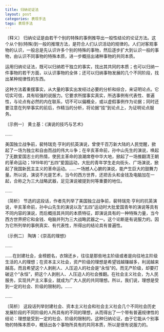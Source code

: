```yaml
---
title: 归纳论证法
layout: post
categories: 表现手法
tags: 表现手法
---
```


〔释义〕 归纳论证是由若干个别的特殊的事例推导出一般性结论的论证方法。这个从个别(特殊)到一般的推理方法，是符合人们认识活动的规律的。人们对客观事物的认识，一般总是先认识许多个别的特殊的事物，然后逐步扩大到认识一般的事物，由认识不同事物的特殊本质，进一步概括出诸种事物的共同本质。

运用归纳论证法，既可以归纳若干独立的事实，找出其共同的本质；也可以归纳一件事物的若干方面，以认识事物的全体；还可以归纳事物发展的几个不同阶段，找出某种规律性的东西。

这种方法着重摆事实，从大量的事实出发经过必要的分析和综合，来证明论点。它切实可信，具有较强的说服力。它要求所摆事实真实，所选事例有代表性、普遍性，与论点有必然的内在联系，切不可以偏概全，或以虚假事例作为论据；同时还要注意在列举事实的前后，作精当的分析，将论据“挂”到论点上，为证明论点服务。

〔示例一〕 黄士基：《演说的技巧与艺术》

……

美国独立战争前，裴特瑞克·亨利的抗英演说，曾使千百万新大陆的人民觉醒，掀起了一场为独立和自由而战的伟大斗争；在辛亥革命前，孙中山先生的演说，唤起了无数爱国志士的热情，使民主革命的浪潮席卷中华大地，掀起了一场推翻清王朝的革命运动；1919年的“五四”爱国运动，大批的青年学生走向街头、广场演说，掀起了我国新民主主义的革命运动。……一场撼人心腑的演说，能产生巨大的鼓舞力量。所以说，演说不光是艺术，当今的西方世界，还把舌头和金钱及电脑加在一起，合称之为三大战略武器，足见演说被提到何等重要的地位。

……

〔简析〕 节选的这段话，作者先列举了美国独立战争前，裴特瑞克·亨利的抗英演说，辛亥革命前，孙中山先生的演说以及“五四”运动时大批爱国青年的演说等具有不同内容的演说，而后概括其共同的本质特征，即演说具有的一种特殊力量，当今西方世界把它和金钱、电脑并列为三大战略武器之一。这个论断是有说服力的。因为它所列举的事例真实、有代表性，所得出的结论具有普遍性。

〔示例二〕 陶铸：《崇高的理想》

……

……在封建社会，金榜题名，衣锦还乡，往往是那些地主阶级或者是向往地主阶级生活的人的理想；在资本主义社会，资产阶级的理想是希望钱越赚越多，利润越来越高，而且希望这个人剥削人、人压迫人的社会是“永恒”的。而无产阶级，却要打破这个“永恒”，把这个人剥削人、人压迫人的社会推翻。在社会主义社会，为人民服务，实现共产主义事业，就成为广大人民的共同理想。所以，我们说，理想是受到一定的社会、阶级的限制的。……

……

〔简析〕 这段话列举封建社会、资本主义社会和社会主义社会几个不同社会历史发展阶段的不同阶级的人所具有的不同的理想，从而得出了一个带有普遍规律性的结论：理想是受到一定的社会、阶级的限制的。这种归纳论证，由于它能从个别事物的特殊本质中，概括出各个事物所具有的共同本质，所以是很有说服力的。 